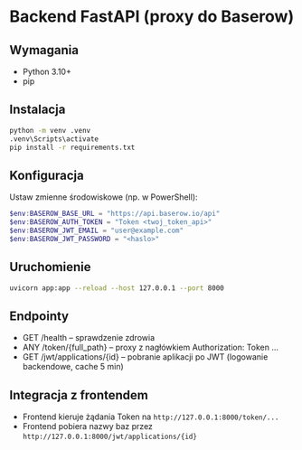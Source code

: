 # Backend FastAPI (proxy do Baserow)

## Wymagania
- Python 3.10+
- pip

## Instalacja
```bash
python -m venv .venv
.venv\Scripts\activate
pip install -r requirements.txt
```

## Konfiguracja
Ustaw zmienne środowiskowe (np. w PowerShell):
```powershell
$env:BASEROW_BASE_URL = "https://api.baserow.io/api"
$env:BASEROW_AUTH_TOKEN = "Token <twoj_token_api>"
$env:BASEROW_JWT_EMAIL = "user@example.com"
$env:BASEROW_JWT_PASSWORD = "<haslo>"
```

## Uruchomienie
```bash
uvicorn app:app --reload --host 127.0.0.1 --port 8000
```

## Endpointy
- GET /health – sprawdzenie zdrowia
- ANY /token/{full_path} – proxy z nagłówkiem Authorization: Token ...
- GET /jwt/applications/{id} – pobranie aplikacji po JWT (logowanie backendowe, cache 5 min)

## Integracja z frontendem
- Frontend kieruje żądania Token na `http://127.0.0.1:8000/token/...`
- Frontend pobiera nazwy baz przez `http://127.0.0.1:8000/jwt/applications/{id}`
